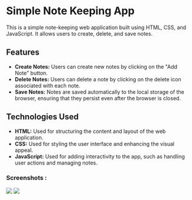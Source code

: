 # Simple Note Keeping App

This is a simple note-keeping web application built using HTML, CSS, and JavaScript. It allows users to create, delete, and save notes.

## Features

- **Create Notes:** Users can create new notes by clicking on the "Add Note" button.
- **Delete Notes:** Users can delete a note by clicking on the delete icon associated with each note.
- **Save Notes:** Notes are saved automatically to the local storage of the browser, ensuring that they persist even after the browser is closed.

## Technologies Used

- **HTML:** Used for structuring the content and layout of the web application.
- **CSS:** Used for styling the user interface and enhancing the visual appeal.
- **JavaScript:** Used for adding interactivity to the app, such as handling user actions and managing notes.

### Screenshots : 
<img src="screenshot/Screenshot (2).png"/>
<img src="screenshot/Screenshot (3).png"/>
